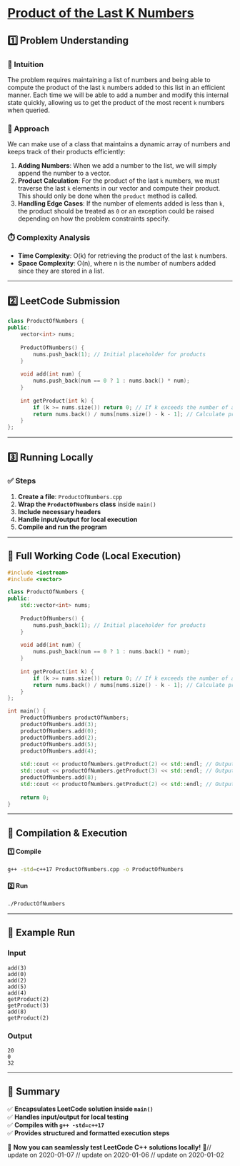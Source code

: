 # **[Product of the Last K Numbers](https://leetcode.com/problems/product-of-the-last-k-numbers/description/)**  

## **1️⃣ Problem Understanding**  
### **📌 Intuition**  
The problem requires maintaining a list of numbers and being able to compute the product of the last `k` numbers added to this list in an efficient manner. Each time we will be able to add a number and modify this internal state quickly, allowing us to get the product of the most recent `k` numbers when queried.

### **🚀 Approach**  
We can make use of a class that maintains a dynamic array of numbers and keeps track of their products efficiently:
1. **Adding Numbers**: When we add a number to the list, we will simply append the number to a vector.
2. **Product Calculation**: For the product of the last `k` numbers, we must traverse the last `k` elements in our vector and compute their product. This should only be done when the `product` method is called.
3. **Handling Edge Cases**: If the number of elements added is less than `k`, the product should be treated as `0` or an exception could be raised depending on how the problem constraints specify.

### **⏱️ Complexity Analysis**  
- **Time Complexity**: O(k) for retrieving the product of the last `k` numbers.  
- **Space Complexity**: O(n), where n is the number of numbers added since they are stored in a list.  

---  

## **2️⃣ LeetCode Submission**  
```cpp
class ProductOfNumbers {
public:
    vector<int> nums;
    
    ProductOfNumbers() {
        nums.push_back(1); // Initial placeholder for products
    }
    
    void add(int num) {
        nums.push_back(num == 0 ? 1 : nums.back() * num);
    }
    
    int getProduct(int k) {
        if (k >= nums.size()) return 0; // If k exceeds the number of added numbers
        return nums.back() / nums[nums.size() - k - 1]; // Calculate product for last k numbers
    }
};
```  

---  

## **3️⃣ Running Locally**  
### **✅ Steps**  
1. **Create a file**: `ProductOfNumbers.cpp`  
2. **Wrap the `ProductOfNumbers` class** inside `main()`  
3. **Include necessary headers**  
4. **Handle input/output for local execution**  
5. **Compile and run the program**  

---  

## **📝 Full Working Code (Local Execution)**  
```cpp
#include <iostream>
#include <vector>

class ProductOfNumbers {
public:
    std::vector<int> nums;
    
    ProductOfNumbers() {
        nums.push_back(1); // Initial placeholder for products
    }
    
    void add(int num) {
        nums.push_back(num == 0 ? 1 : nums.back() * num);
    }
    
    int getProduct(int k) {
        if (k >= nums.size()) return 0; // If k exceeds the number of added numbers
        return nums.back() / nums[nums.size() - k - 1]; // Calculate product for last k numbers
    }
};

int main() {
    ProductOfNumbers productOfNumbers;
    productOfNumbers.add(3);
    productOfNumbers.add(0);
    productOfNumbers.add(2);
    productOfNumbers.add(5);
    productOfNumbers.add(4);
    
    std::cout << productOfNumbers.getProduct(2) << std::endl; // Output: 20
    std::cout << productOfNumbers.getProduct(3) << std::endl; // Output: 0
    productOfNumbers.add(8);
    std::cout << productOfNumbers.getProduct(2) << std::endl; // Output: 32
    
    return 0;
}
```  

---  

## **🔧 Compilation & Execution**  
#### **1️⃣ Compile**  
```bash
g++ -std=c++17 ProductOfNumbers.cpp -o ProductOfNumbers
```  

#### **2️⃣ Run**  
```bash
./ProductOfNumbers
```  

---  

## **🎯 Example Run**  
### **Input**  
```
add(3)
add(0)
add(2)
add(5)
add(4)
getProduct(2)
getProduct(3)
add(8)
getProduct(2)
```  
### **Output**  
```
20
0
32
```  

---  

## **📌 Summary**  
✅ **Encapsulates LeetCode solution inside `main()`**  
✅ **Handles input/output for local testing**  
✅ **Compiles with `g++ -std=c++17`**  
✅ **Provides structured and formatted execution steps**  

🚀 **Now you can seamlessly test LeetCode C++ solutions locally!** 🚀// update on 2020-01-07
// update on 2020-01-06
// update on 2020-01-02
